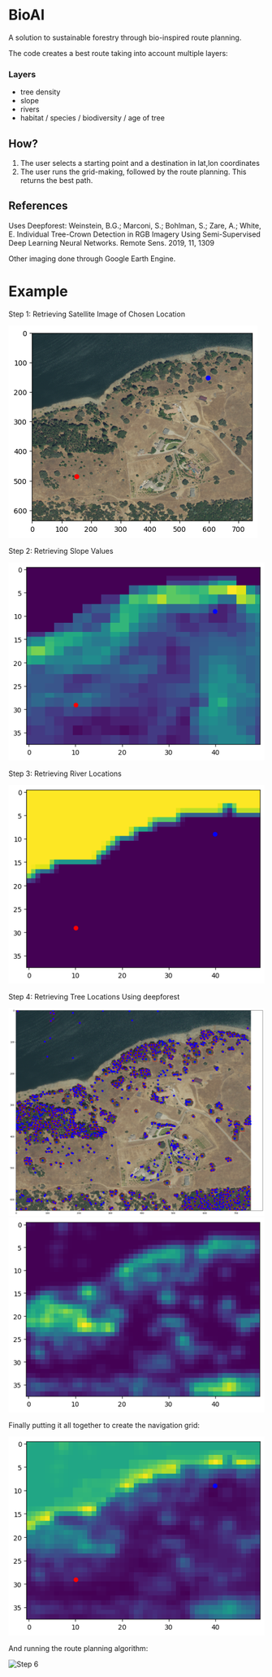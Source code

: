 # BioAI
 
A solution to sustainable forestry through bio-inspired route planning.

The code creates a best route taking into account multiple layers:

### Layers

- tree density
- slope
- rivers
- habitat / species / biodiversity / age of tree

## How?

1. The user selects a starting point and a destination in lat,lon coordinates
2. The user runs the grid-making, followed by the route planning. This returns the best path.

## References
Uses Deepforest: Weinstein, B.G.; Marconi, S.; Bohlman, S.; Zare, A.; White, E. Individual Tree-Crown Detection in RGB Imagery Using Semi-Supervised Deep Learning Neural Networks. Remote Sens. 2019, 11, 1309

Other imaging done through Google Earth Engine.

# Example

Step 1: Retrieving Satellite Image of Chosen Location

![Step 1](example_imgs/1_satellite.png)

Step 2: Retrieving Slope Values

![Step 2](example_imgs/2_slope.png)

Step 3: Retrieving River Locations

![Step 3](example_imgs/3_river.png)

Step 4: Retrieving Tree Locations Using deepforest

![Step 4](example_imgs/deepforest.png)
![Step 4](example_imgs/4_trees.png)

Finally putting it all together to create the navigation grid:

![Step 5](example_imgs/5_combo.png)

And running the route planning algorithm:

![Step 6](ACO_Test/optimal_path_plot.png)
